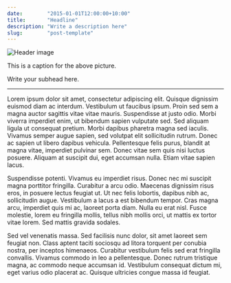 ```yaml
---
date:        "2015-01-01T12:00:00+10:00"
title:       "Headline"
description: "Write a description here"
slug:        "post-template"
---
```


<div class="imgcap">
    <div style="width:100%;">
        <img src="/news/images/image.png" alt="Header image">
    </div>
    <div class="caption">
        <p>This is a caption for the above picture.</p>
    </div>
</div>
<p id="subhead" class="lead">Write your subhead here.</p>
<hr style="margin-top: 0px !important; margin-bottom: 5px !important;" />

Lorem ipsum dolor sit amet, consectetur adipiscing elit. Quisque dignissim euismod diam ac interdum. Vestibulum ut faucibus ipsum. Proin sed sem a magna auctor sagittis vitae vitae mauris. Suspendisse at justo odio. Morbi viverra imperdiet enim, ut bibendum sapien vulputate sed. Sed aliquam ligula ut consequat pretium. Morbi dapibus pharetra magna sed iaculis. Vivamus semper augue sapien, sed volutpat elit sollicitudin rutrum. Donec ac sapien ut libero dapibus vehicula. Pellentesque felis purus, blandit at magna vitae, imperdiet pulvinar sem. Donec vitae sem quis nisi luctus posuere. Aliquam at suscipit dui, eget accumsan nulla. Etiam vitae sapien lacus.

Suspendisse potenti. Vivamus eu imperdiet risus. Donec nec mi suscipit magna porttitor fringilla. Curabitur a arcu odio. Maecenas dignissim risus eros, in posuere lectus feugiat ut. Ut nec felis lobortis, dapibus nibh ac, sollicitudin augue. Vestibulum a lacus a est bibendum tempor. Cras magna arcu, imperdiet quis mi ac, laoreet porta diam. Nulla eu erat nisl. Fusce molestie, lorem eu fringilla mollis, tellus nibh mollis orci, ut mattis ex tortor vitae lorem. Sed mattis gravida sodales.

Sed vel venenatis massa. Sed facilisis nunc dolor, sit amet laoreet sem feugiat non. Class aptent taciti sociosqu ad litora torquent per conubia nostra, per inceptos himenaeos. Curabitur vestibulum felis sed erat fringilla convallis. Vivamus commodo in leo a pellentesque. Donec rutrum tristique magna, ac commodo neque accumsan id. Vestibulum consequat dictum mi, eget varius odio placerat ac. Quisque ultricies congue massa id feugiat.